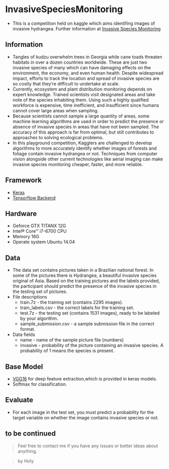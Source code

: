 # InvasiveSpeciesMonitoring
- This is a competition held on kaggle which aims identifing images of invasive hydrangea. Further information at [Invasive Species Monitoring](https://www.kaggle.com/c/invasive-species-monitoring)

## Information
- Tangles of kudzu overwhelm trees in Georgia while cane toads threaten habitats in over a dozen countries worldwide. These are just two invasive species of many which can have damaging effects on the environment, the economy, and even human health. Despite widespread impact, efforts to track the location and spread of invasive species are so costly that they’re difficult to undertake at scale. 
- Currently, ecosystem and plant distribution monitoring depends on expert knowledge. Trained scientists visit designated areas and take note of the species inhabiting them. Using such a highly qualified workforce is expensive, time inefficient, and insufficient since humans cannot cover large areas when sampling.
- Because scientists cannot sample a large quantity of areas, some machine learning algorithms are used in order to predict the presence or absence of invasive species in areas that have not been sampled. The accuracy of this approach is far from optimal, but still contributes to approaches to solving ecological problems.
- In this playground competition, Kagglers are challenged to develop algorithms to more accurately identify whether images of forests and foliage contain invasive hydrangea or not. Techniques from computer vision alongside other current technologies like aerial imaging can make invasive species monitoring cheaper, faster, and more reliable.

## Framework
- [Keras](https://keras.io/)
- [Tensorflow Backend](https://www.tensorflow.org/)

## Hardware
- Geforce GTX TITANX 12G
- Intel® Core™ i7-6700 CPU
- Memory 16G
- Operate system Ubuntu 14.04

## Data
- The data set contains pictures taken in a Brazilian national forest. In some of the pictures there is Hydrangea, a beautiful invasive species original of Asia. Based on the training pictures and the labels provided, the participant should predict the presence of the invasive species in the testing set of pictures.
- File descriptions
  - train.7z - the training set (contains 2295 images).
  - train_labels.csv - the correct labels for the training set.
  - test.7z - the testing set (contains 1531 images), ready to be labeled by your algorithm.
  - sample_submission.csv - a sample submission file in the correct format.
- Data fields
  - name - name of the sample picture file (numbers)
  - invasive - probability of the picture containing an invasive species. A probability of 1 means the species is present.
  
## Base Model
- [VGG16]() for deep feature extraction,which is provided in keras models.
- Softmax for classification.

## Evaluate
- For each image in the test set, you must predict a probability for the target variable on whether the image contains invasive species or not.

## to be continued
> Feel free to contact me if you have any issues or better ideas about anything.

> by Holy